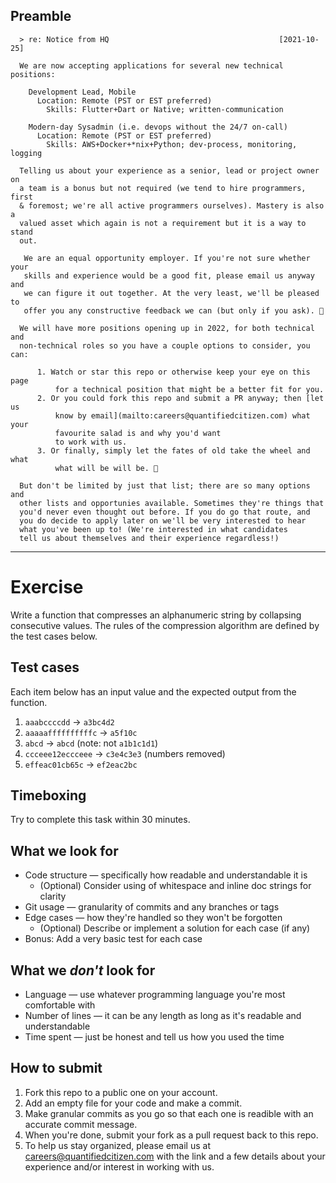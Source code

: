 ## Preamble

```
  > re: Notice from HQ                                      [2021-10-25]

  We are now accepting applications for several new technical positions:

    Development Lead, Mobile
      Location: Remote (PST or EST preferred)
        Skills: Flutter+Dart or Native; written-communication

    Modern-day Sysadmin (i.e. devops without the 24/7 on-call)
      Location: Remote (PST or EST preferred)
        Skills: AWS+Docker+*nix+Python; dev-process, monitoring, logging

  Telling us about your experience as a senior, lead or project owner on
  a team is a bonus but not required (we tend to hire programmers, first
  & foremost; we're all active programmers ourselves). Mastery is also a
  valued asset which again is not a requirement but it is a way to stand
  out.

   We are an equal opportunity employer. If you're not sure whether your
   skills and experience would be a good fit, please email us anyway and
   we can figure it out together. At the very least, we'll be pleased to
   offer you any constructive feedback we can (but only if you ask). 🥗

  We will have more positions opening up in 2022, for both technical and
  non-technical roles so you have a couple options to consider, you can:

      1. Watch or star this repo or otherwise keep your eye on this page
          for a technical position that might be a better fit for you.
      2. Or you could fork this repo and submit a PR anyway; then [let us
          know by email](mailto:careers@quantifiedcitizen.com) what your
          favourite salad is and why you'd want
          to work with us.
      3. Or finally, simply let the fates of old take the wheel and what
          what will be will be. 🤔

  But don't be limited by just that list; there are so many options and
  other lists and opportunies available. Sometimes they're things that
  you'd never even thought out before. If you do go that route, and
  you do decide to apply later on we'll be very interested to hear
  what you've been up to! (We're interested in what candidates
  tell us about themselves and their experience regardless!)

```

---


# Exercise

Write a function that compresses an alphanumeric string by collapsing consecutive values. The rules of the compression algorithm are defined by the test cases below.


## Test cases

Each item below has an input value and the expected output from the function.

1. `aaabccccdd` → `a3bc4d2`
2. `aaaaaffffffffffc` → `a5f10c`
3. `abcd` → `abcd` (note: not `a1b1c1d1`)
4. `ccceee12eccceee` → `c3e4c3e3` (numbers removed)
5. `effeac01cb65c` → `ef2eac2bc`


## Timeboxing

Try to complete this task within 30 minutes.


## What we look for

- Code structure — specifically how readable and understandable it is
    - (Optional) Consider using of whitespace and inline doc strings for clarity
- Git usage — granularity of commits and any branches or tags
- Edge cases — how they're handled so they won't be forgotten
    - (Optional) Describe or implement a solution for each case (if any)
- Bonus: Add a very basic test for each case


## What we _don't_ look for

- Language — use whatever programming language you're most comfortable with
- Number of lines — it can be any length as long as it's readable and understandable
- Time spent — just be honest and tell us how you used the time


## How to submit

1. Fork this repo to a public one on your account.
2. Add an empty file for your code and make a commit.
3. Make granular commits as you go so that each one is readible with an accurate commit message.
4. When you're done, submit your fork as a pull request back to this repo.
5. To help us stay organized, please email us at careers@quantifiedcitizen.com with the link and a few details about your experience and/or interest in working with us.
